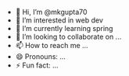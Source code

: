 - 👋 Hi, I’m @mkgupta70
- 👀 I’m interested in web dev
- 🌱 I’m currently learning spring
- 💞️ I’m looking to collaborate on ...
- 📫 How to reach me ...
- 😄 Pronouns: ...
- ⚡ Fun fact: ...

<!---
mkgupta70/mkgupta70 is a ✨ special ✨ repository because its `README.md` (this file) appears on your GitHub profile.
You can click the Preview link to take a look at your changes.
--->

